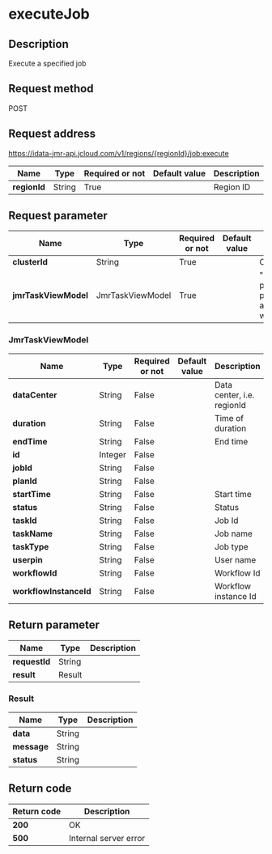 # executeJob


## Description
Execute a specified job

## Request method
POST

## Request address
https://idata-jmr-api.jcloud.com/v1/regions/{regionId}/job:execute

|Name|Type|Required or not|Default value|Description|
|---|---|---|---|---|
|**regionId**|String|True||Region ID|

## Request parameter
|Name|Type|Required or not|Default value|Description|
|---|---|---|---|---|
|**clusterId**|String|True||Cluster ID|
|**jmrTaskViewModel**|JmrTaskViewModel|True||"Required parameters: jobId, planId, workflowId and workflowInstanceId"<br>|

### <a name="JmrTaskViewModel">JmrTaskViewModel</a>
|Name|Type|Required or not|Default value|Description|
|---|---|---|---|---|
|**dataCenter**|String|False||Data center, i.e. regionId|
|**duration**|String|False||Time of duration|
|**endTime**|String|False||End time|
|**id**|Integer|False|||
|**jobId**|String|False|||
|**planId**|String|False|||
|**startTime**|String|False||Start time|
|**status**|String|False||Status|
|**taskId**|String|False||Job Id|
|**taskName**|String|False||Job name|
|**taskType**|String|False||Job type|
|**userpin**|String|False||User name|
|**workflowId**|String|False||Workflow Id|
|**workflowInstanceId**|String|False||Workflow instance Id|

## Return parameter
|Name|Type|Description|
|---|---|---|
|**requestId**|String||
|**result**|Result||


### <a name="Result">Result</a>
|Name|Type|Description|
|---|---|---|
|**data**|String||
|**message**|String||
|**status**|String||

## Return code
|Return code|Description|
|---|---|
|**200**|OK|
|**500**|Internal server error|
